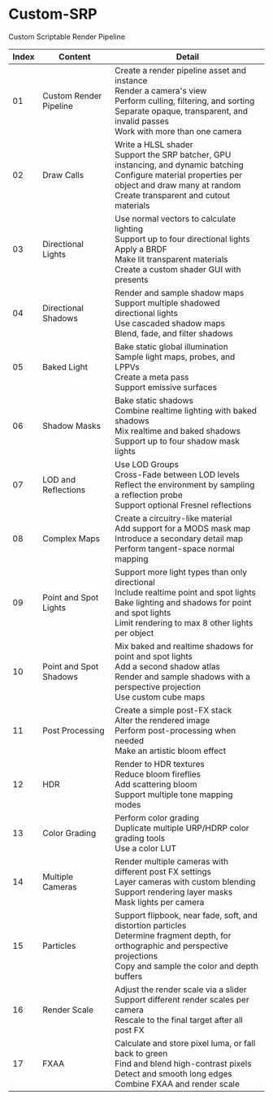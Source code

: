 # Custom-SRP
Custom Scriptable Render Pipeline

| Index | Content                | Detail                                                       |
| ----- | ---------------------- | ------------------------------------------------------------ |
| 01    | Custom Render Pipeline | Create a render pipeline asset and instance<br />Render a camera's view<br />Perform culling, filtering, and sorting<br />Separate opaque, transparent, and invalid passes<br />Work with more than one camera |
| 02    | Draw Calls             | Write a HLSL shader<br />Support the SRP batcher, GPU instancing, and dynamic batching<br />Configure material properties per object and draw many at random<br />Create transparent and cutout materials |
| 03    | Directional Lights     | Use normal vectors to calculate lighting<br />Support up to four directional lights<br />Apply a BRDF<br />Make lit transparent materials<br />Create a custom shader GUI with presents |
| 04    | Directional Shadows    | Render and sample shadow maps<br />Support multiple shadowed directional lights<br />Use cascaded shadow maps<br />Blend, fade, and filter shadows |
| 05    | Baked Light            | Bake static global illumination<br />Sample light maps, probes, and LPPVs<br />Create a meta pass<br />Support emissive surfaces |
| 06    | Shadow Masks           | Bake static shadows<br />Combine realtime lighting with baked shadows<br />Mix realtime and baked shadows<br />Support up to four shadow mask lights |
| 07    | LOD and Reflections    | Use LOD Groups<br />Cross-Fade between LOD levels<br />Reflect the environment by sampling a reflection probe<br />Support optional Fresnel reflections |
| 08    | Complex Maps           | Create a circuitry-like material<br />Add support for a MODS mask map<br />Introduce a secondary detail map<br />Perform tangent-space normal mapping |
| 09    | Point and Spot Lights  | Support more light types than only directional<br />Include realtime point and spot lights<br />Bake lighting and shadows for point and spot lights<br />Limit rendering to max 8 other lights per object |
| 10    | Point and Spot Shadows | Mix baked and realtime shadows for point and spot lights<br />Add a second shadow atlas<br />Render and sample shadows with a perspective projection<br />Use custom cube maps |
| 11    | Post Processing        | Create a simple post-FX stack<br />Alter the rendered image<br />Perform post-processing when needed<br />Make an artistic bloom effect |
| 12    | HDR                    | Render to HDR textures<br />Reduce bloom fireflies<br />Add scattering bloom<br />Support multiple tone mapping modes |
| 13    | Color Grading          | Perform color grading<br />Duplicate multiple URP/HDRP color grading tools<br />Use a color LUT |
| 14    | Multiple Cameras       | Render multiple cameras with different post FX settings<br />Layer cameras with custom blending<br />Support rendering layer masks<br />Mask lights per camera |
| 15    | Particles              | Support flipbook, near fade, soft, and distortion particles<br />Determine fragment depth, for orthographic and perspective projections<br />Copy and sample the color and depth buffers |
| 16    | Render Scale           | Adjust the render scale via a slider<br />Support different render scales per camera<br />Rescale to the final target after all post FX |
| 17    | FXAA                   | Calculate and store pixel luma, or fall back to green<br />Find and blend high-contrast pixels<br />Detect and smooth long edges<br />Combine FXAA and render scale |
